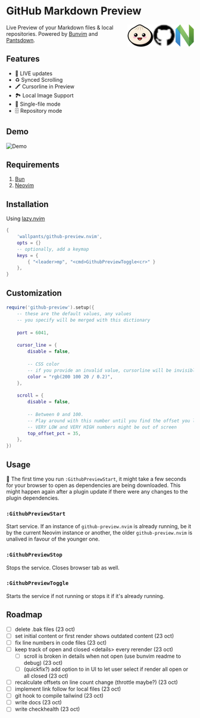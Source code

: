 # GitHub Markdown Preview

<img src="docs/nvim.svg" height="60px" align="right" />
<img src="docs/github.svg" height="60px" align="right" />
<img src="docs/bun.svg" height="60px" align="right" />

Live Preview of your Markdown files & local repositories.
Powered by [Bunvim](https://github.com/wallpants/bunvim) and [Pantsdown](https://github.com/wallpants/pantsdown).

## Features

- 🔴 LIVE updates
- ♻ Synced Scrolling
- 🖍️ Cursorline in Preview
- 🏞️ Local Image Support
- 📄 Single-file mode
- 🗄️ Repository mode

## Demo

![Demo](https://raw.githubusercontent.com/wallpants/gifs/main/github-preview.nvim/demo.gif)

## Requirements

1. [Bun](https://bun.sh)
2. [Neovim](https://neovim.io)

## Installation

Using [lazy.nvim](https://github.com/folke/lazy.nvim)

```lua
{
    'wallpants/github-preview.nvim',
    opts = {}
    -- optionally, add a keymap
    keys = {
        { "<leader>mp", "<cmd>GithubPreviewToggle<cr>" }
    },
}
```

## Customization

```lua
require('github-preview').setup({
    -- these are the default values, any values
    -- you specify will be merged with this dictionary

    port = 6041,

    cursor_line = {
        disable = false,

        -- CSS color
        -- if you provide an invalid value, cursorline will be invisible
        color = "rgb(200 100 20 / 0.2)",
    },

    scroll = {
        disable = false,

        -- Between 0 and 100.
        -- Play around with this number until you find the offset you like.
        -- VERY LOW and VERY HIGH numbers might be out of screen
        top_offset_pct = 35,
    },
})
```

## Usage

🚨 The first time you run `:GithubPreviewStart`, it might take a few seconds for your browser to open as dependencies are being downloaded.
This might happen again after a plugin update if there were any changes to the plugin dependencies.

### `:GithubPreviewStart`

Start service. If an instance of `github-preview.nvim` is already running,
be it by the current Neovim instance or another, the older `github-preview.nvim`
is unalived in favour of the younger one.

### `:GithubPreviewStop`

Stops the service. Closes browser tab as well.

### `:GithubPreviewToggle`

Starts the service if not running or stops it if it's already running.

## Roadmap

- [ ] delete .bak files (23 oct)
- [ ] set initial content or first render shows outdated content (23 oct)
- [ ] fix line numbers in code files (23 oct)
- [ ] keep track of open and closed \<details> every rerender (23 oct)
  - [ ] scroll is broken in details when not open (use bunvim readme to debug) (23 oct)
  - [ ] (quickfix?) add option to in UI to let user select if render all open or all closed (23 oct)
- [ ] recalculate offsets on line count change (throttle maybe?) (23 oct)
- [ ] implement link follow for local files (23 oct)
- [ ] git hook to compile tailwind (23 oct)
- [ ] write docs (23 oct)
- [ ] write checkhealth (23 oct)

